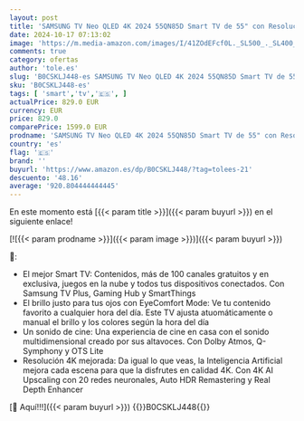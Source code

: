 ```yaml
---
layout: post
title: 'SAMSUNG TV Neo QLED 4K 2024 55QN85D Smart TV de 55" con Resolución 4K Mejorada  un Sonido de Cine  el Mejor Smart TV y el Brillo Justo para Tus Ojos con EyeComfort Mode'
date: 2024-10-17 07:13:02
image: 'https://m.media-amazon.com/images/I/41ZOdEFcf0L._SL500_._SL400_.jpg'
comments: true
category: ofertas
author: 'tole.es'
slug: 'B0CSKLJ448-es SAMSUNG TV Neo QLED 4K 2024 55QN85D Smart TV de 55" con...'
sku: 'B0CSKLJ448-es'
tags: [ 'smart','tv','🇪🇸', ]
actualPrice: 829.0 EUR
currency: EUR
price: 829.0
comparePrice: 1599.0 EUR
prodname: 'SAMSUNG TV Neo QLED 4K 2024 55QN85D Smart TV de 55" con Resolución 4K Mejorada  un Sonido de Cine  el Mejor Smart TV y el Brillo Justo para Tus Ojos con EyeComfort Mode'
country: 'es'
flag: '🇪🇸'
brand: ''
buyurl: 'https://www.amazon.es/dp/B0CSKLJ448/?tag=tolees-21'
descuento: '48.16'
average: '920.804444444445'
---
```


En este momento está [{{< param title >}}]({{< param buyurl >}}) en el siguiente enlace!

[![{{< param prodname >}}]({{< param image >}})]({{< param buyurl >}})

🔎:

- El mejor Smart TV: Contenidos, más de 100 canales gratuitos y en exclusiva, juegos en la nube y todos tus dispositivos conectados. Con Samsung TV Plus, Gaming Hub y SmartThings
- El brillo justo para tus ojos con EyeComfort Mode: Ve tu contenido favorito a cualquier hora del día. Este TV ajusta atuomáticamente o manual el brillo y los colores según la hora del día
- Un sonido de cine: Una experiencia de cine en casa con el sonido multidimensional creado por sus altavoces. Con Dolby Atmos, Q-Symphony y OTS Lite
- Resolución 4K mejorada: Da igual lo que veas, la Inteligencia Artificial mejora cada escena para que la disfrutes en calidad 4K. Con 4K AI Upscaling con 20 redes neuronales, Auto HDR Remastering y Real Depth Enhancer

[🛒 Aquí!!!]({{< param buyurl >}})
{{<world>}}B0CSKLJ448{{</world>}}
